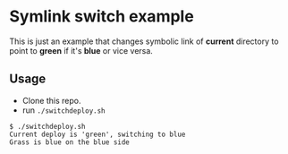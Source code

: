 # Symlink switch example

This is just an example that changes symbolic link of **current** directory to point to **green** if it's **blue** or vice versa.

## Usage

* Clone this repo.
* run `./switchdeploy.sh`

```
$ ./switchdeploy.sh
Current deploy is 'green', switching to blue
Grass is blue on the blue side
```

